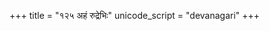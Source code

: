 +++
title = "१२५ अहं रुद्रेभिः"
unicode_script = "devanagari"
+++

<div class="js_include" url="../../../../../mantraH/brahma/Rk/nAsadIyam/"  newLevelForH1="2" includeTitle="false"> </div>  
